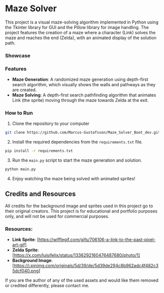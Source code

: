 # Maze Solver

This project is a visual maze-solving algorithm implemented in Python using the Tkinter library for GUI and the Pillow library for image handling. 
The project features the creation of a maze where a character (Link) solves the maze and reaches the end (Zelda), with an animated display of the solution path.

### Showcase


### Features
- **Maze Generation**: A randomized maze generation using depth-first search algorithm, which visually shows the walls and pathways as they are created.
- **Maze Solving**: A depth-first search pathfinding algorithm that animates Link (the sprite) moving through the maze towards Zelda at the exit.

### How to Run
1. Clone the repository to your computer
```bash
git clone https://github.com/Marcus-Gustafsson/Maze_Solver_Boot_dev.git
```
2. Install the required dependencies from the `requirements.txt` file.
```bash
pip install -r requirements.txt
```
3. Run the `main.py` script to start the maze generation and solution.
```bash
python main.py
```
4. Enjoy watching the maze being solved with animated sprites!



## Credits and Resources

All credits for the background image and sprites used in this project go to their original creators. This project is for educational and portfolio purposes only, and will not be used for commercial purposes.

### Resources:
- **Link Sprite**: [https://wifflegif.com/gifs/706106-a-link-to-the-past-pixel-art-gif]
- **Zelda Sprite**: [https://x.com/luisifelix/status/1336292160476487680/photo/1]
- **Background Image**: [https://i.pinimg.com/originals/5d/39/de/5d39de294c8b962adc4f482c35dcf040.png]

If you are the author of any of the used assets and would like them removed or credited differently, please contact me.
